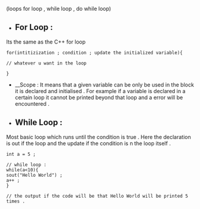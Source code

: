 (loops for loop , while loop , do while loop)

- ## For Loop :
Its the same as the C++ for loop 

``` 
for(intitizization ; condition ; update the initialized variable){

// whatever u want in the loop 

}
```

- __Scope : It means that a given variable can be only be used in the block it is declared and initialised . For example if a variable is declared in a certain loop it cannot be printed beyond that loop and a error will be encountered .

- ## While Loop :
Most basic loop which runs until the condition is true . Here the declaration is out if the loop and the update if the condition is n the loop itself .

```
int a = 5 ;

// while loop :
while(a<10){
sout("Hello World") ;
a++ ;
}

// the output if the code will be that Hello World will be printed 5 times .
```
